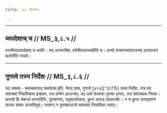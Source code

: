 ```yaml
---
title: २४८ टिप्पन्यः

---
```


[^3/714]: E1 gibt yena karmakaraṇena sāmarthyam upajanyate in Klammern

____________________________________________


## व्यपदेशाच् च // MS_३,८.५ //

परस्मैपदव्यपदेशश् च भवति - तम् अभ्यनक्ति, शरेषीकयानक्तीति च। अन्यो यजमानस्याञ्जनम् अभ्यञ्जनं करोतीति गम्यते।


____________________________________________


## गुणत्वे तस्य निर्देशः // MS_३,८.६ //

यद् उक्तम् - समाख्यानाद् यथावेदम् इति, नैतद् एवम्, गुणत्वे [४१४][^3/715] तस्य निर्देशः, तत्र वयं समाख्यां नियामिकाम् इच्छामः, यत्र कर्मणः प्राधान्यम्, यद् अर्थं क्रेतव्याः पुरुषाः प्राप्ताः, तत्र समाख्यया नियमः। कल्प्यो हि संबन्धो वपनादिभिः, पुरुषाणाम्, अदृष्टार्थत्वात्, कॢप्त आराद् उपकारकैः। न च कॢप्त उपपद्यमाने कल्प्यः शक्यः कल्पयितुम्। तस्मान् न पुरुषप्राधान्ये समाख्या नियामिका स्यात्।
